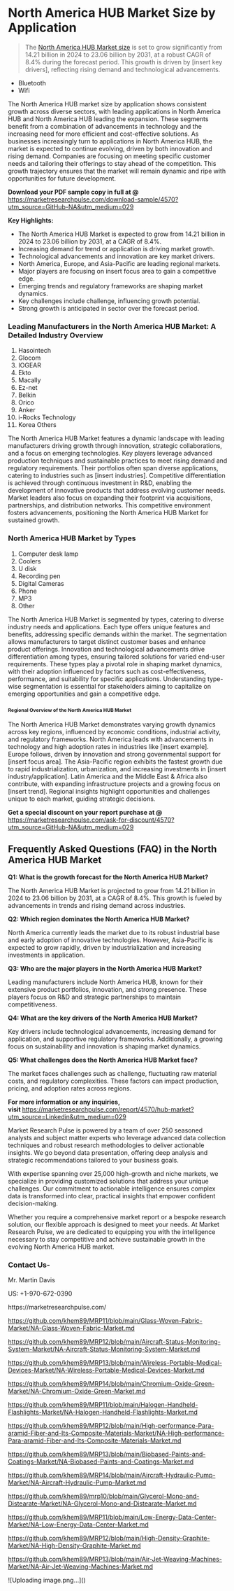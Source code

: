 <h1>North America HUB Market&nbsp;Size by Application</h1><blockquote><p>The <a href="https://marketresearchpulse.com/download-sample/4570?utm_source=GitHub-NA&amp;utm_medium=029">North America HUB Market size</a> is set to grow significantly from 14.21 billion in 2024 to 23.06 billion by 2031, at a robust CAGR of 8.4% during the forecast period. This growth is driven by [insert key drivers], reflecting rising demand and technological advancements.</p></blockquote><ul><li>Bluetooth <li> Wifi</li></ul><p>The North America HUB market size by application shows consistent growth across diverse sectors, with leading applications in North America HUB and North America HUB leading the expansion. These segments benefit from a combination of advancements in technology and the increasing need for more efficient and cost-effective solutions. As businesses increasingly turn to applications in North America HUB, the market is expected to continue evolving, driven by both innovation and rising demand. Companies are focusing on meeting specific customer needs and tailoring their offerings to stay ahead of the competition. This growth trajectory ensures that the market will remain dynamic and ripe with opportunities for future development.</p><p><strong>Download your PDF sample copy in full at @ </strong><a href="https://marketresearchpulse.com/download-sample/4570?utm_source=GitHub-NA&amp;utm_medium=029">https://marketresearchpulse.com/download-sample/4570?utm_source=GitHub-NA&amp;utm_medium=029</a></p><p><strong>Key Highlights: </strong></p><ul><li>The North America HUB Market is expected to grow from 14.21 billion in 2024 to 23.06 billion by 2031, at a CAGR of 8.4%.</li><li>Increasing demand for trend or application is driving market growth.</li><li>Technological advancements and innovation are key market drivers.</li><li>North America, Europe, and Asia-Pacific are leading regional markets.</li><li>Major players are focusing on insert focus area to gain a competitive edge.</li><li>Emerging trends and regulatory frameworks are shaping market dynamics.</li><li>Key challenges include challenge, influencing growth potential.</li><li>Strong growth is anticipated in sector over the forecast period.</li></ul><h3>Leading Manufacturers in the North America HUB Market: A Detailed Industry Overview</h3><ol><li>Hasointech</li><li>Glocom</li><li>IOGEAR</li><li>Ekto</li><li>Macally</li><li>Ez-net</li><li>Belkin</li><li>Orico</li><li>Anker</li><li>i-Rocks Technology</li><li>Korea Others</li></ol><div class="flex max-w-full flex-col flex-grow"><div class="min-h-8 text-message flex w-full flex-col items-end gap-2 whitespace-normal break-words [.text-message+&amp;]:mt-5" dir="auto" data-message-author-role="assistant" data-message-id="fd8432e4-4910-450d-b182-61b7bfb0a01f" data-message-model-slug="gpt-4o"><div class="flex w-full flex-col gap-1 empty:hidden first:pt-[3px]"><div class="markdown prose w-full break-words dark:prose-invert light"><p>The North America HUB Market features a dynamic landscape with leading manufacturers driving growth through innovation, strategic collaborations, and a focus on emerging technologies. Key players leverage advanced production techniques and sustainable practices to meet rising demand and regulatory requirements. Their portfolios often span diverse applications, catering to industries such as [insert industries]. Competitive differentiation is achieved through continuous investment in R&amp;D, enabling the development of innovative products that address evolving customer needs. Market leaders also focus on expanding their footprint via acquisitions, partnerships, and distribution networks. This competitive environment fosters advancements, positioning the North America HUB Market for sustained growth.</p></div></div></div></div><h3>North America HUB Market by Types</h3><ol><li>Computer desk lamp <li> Coolers <li> U disk <li> Recording pen <li> Digital Cameras <li> Phone <li> MP3 <li> Other</li></ol><div class="flex max-w-full flex-col flex-grow"><div class="min-h-8 text-message flex w-full flex-col items-end gap-2 whitespace-normal break-words [.text-message+&amp;]:mt-5" dir="auto" data-message-author-role="assistant" data-message-id="084470be-0bb7-4664-bddf-5156b4f41249" data-message-model-slug="gpt-4o-mini"><div class="flex w-full flex-col gap-1 empty:hidden first:pt-[3px]"><div class="markdown prose w-full break-words dark:prose-invert light"><p>The North America HUB Market is segmented by types, catering to diverse industry needs and applications. Each type offers unique features and benefits, addressing specific demands within the market. The segmentation allows manufacturers to target distinct customer bases and enhance product offerings. Innovation and technological advancements drive differentiation among types, ensuring tailored solutions for varied end-user requirements. These types play a pivotal role in shaping market dynamics, with their adoption influenced by factors such as cost-effectiveness, performance, and suitability for specific applications. Understanding type-wise segmentation is essential for stakeholders aiming to capitalize on emerging opportunities and gain a competitive edge.</p></div></div></div></div><h3><span style="font-size: 11px;">Regional Overview of the North America HUB Market</span></h3><div class="flex max-w-full flex-col flex-grow"><div class="min-h-8 text-message flex w-full flex-col items-end gap-2 whitespace-normal break-words [.text-message+&amp;]:mt-5" dir="auto" data-message-author-role="assistant" data-message-id="e9038762-ce64-4e30-91c9-9bd413514231" data-message-model-slug="gpt-4o-mini"><div class="flex w-full flex-col gap-1 empty:hidden first:pt-[3px]"><div class="markdown prose w-full break-words dark:prose-invert light"><p>The North America HUB Market demonstrates varying growth dynamics across key regions, influenced by economic conditions, industrial activity, and regulatory frameworks. North America leads with advancements in technology and high adoption rates in industries like [insert example]. Europe follows, driven by innovation and strong governmental support for [insert focus area]. The Asia-Pacific region exhibits the fastest growth due to rapid industrialization, urbanization, and increasing investments in [insert industry/application]. Latin America and the Middle East &amp; Africa also contribute, with expanding infrastructure projects and a growing focus on [insert trend]. Regional insights highlight opportunities and challenges unique to each market, guiding strategic decisions.</p></div></div></div></div><p><strong>Get a special discount on your report purchase at @ </strong><a href="https://marketresearchpulse.com/ask-for-discount/4570?utm_source=GitHub-NA&amp;utm_medium=029">https://marketresearchpulse.com/ask-for-discount/4570?utm_source=GitHub-NA&amp;utm_medium=029</a></p><h2>Frequently Asked Questions (FAQ) in the North America HUB Market</h2><p><strong>Q1: What is the growth forecast for the North America HUB Market?</strong></p><p>The North America HUB Market is projected to grow from 14.21 billion in 2024 to 23.06 billion by 2031, at a CAGR of 8.4%. This growth is fueled by advancements in trends and rising demand across industries.</p><p><strong>Q2: Which region dominates the North America HUB Market?</strong></p><p>North America currently leads the market due to its robust industrial base and early adoption of innovative technologies. However, Asia-Pacific is expected to grow rapidly, driven by industrialization and increasing investments in application.</p><p><strong>Q3: Who are the major players in the North America HUB Market?</strong></p><p>Leading manufacturers include North America HUB, known for their extensive product portfolios, innovation, and strong presence. These players focus on R&amp;D and strategic partnerships to maintain competitiveness.</p><p><strong>Q4: What are the key drivers of the North America HUB Market?</strong></p><p>Key drivers include technological advancements, increasing demand for application, and supportive regulatory frameworks. Additionally, a growing focus on sustainability and innovation is shaping market dynamics.</p><p><strong>Q5: What challenges does the North America HUB Market face?</strong></p><p>The market faces challenges such as challenge, fluctuating raw material costs, and regulatory complexities. These factors can impact production, pricing, and adoption rates across regions.</p><p><strong>For more information or any inquiries, visit&nbsp;</strong><a href="https://marketresearchpulse.com/report/4570/hub-market?utm_source=Linkedin&utm_medium=029">https://marketresearchpulse.com/report/4570/hub-market?utm_source=Linkedin&utm_medium=029</a></p><p>Market Research Pulse is powered by a team of over 250 seasoned analysts and subject matter experts who leverage advanced data collection techniques and robust research methodologies to deliver actionable insights. We go beyond data presentation, offering deep analysis and strategic recommendations tailored to your business goals.</p><p>With expertise spanning over 25,000 high-growth and niche markets, we specialize in providing customized solutions that address your unique challenges. Our commitment to actionable intelligence ensures complex data is transformed into clear, practical insights that empower confident decision-making.</p><p>Whether you require a comprehensive market report or a bespoke research solution, our flexible approach is designed to meet your needs. At Market Research Pulse, we are dedicated to equipping you with the intelligence necessary to stay competitive and achieve sustainable growth in the evolving North America HUB market.</p><h3><strong>Contact Us-</strong></h3><p>Mr. Martin Davis</p><p>US: +1-970-672-0390</p><p>https://marketresearchpulse.com/</p><p><a href="https://github.com/khem89/MRP11/blob/main/Glass-Woven-Fabric-Market/NA-Glass-Woven-Fabric-Market.md">https://github.com/khem89/MRP11/blob/main/Glass-Woven-Fabric-Market/NA-Glass-Woven-Fabric-Market.md</a></p><p><a href="https://github.com/khem89/MRP12/blob/main/Aircraft-Status-Monitoring-System-Market/NA-Aircraft-Status-Monitoring-System-Market.md">https://github.com/khem89/MRP12/blob/main/Aircraft-Status-Monitoring-System-Market/NA-Aircraft-Status-Monitoring-System-Market.md</a></p><p><a href="https://github.com/khem89/MRP13/blob/main/Wireless-Portable-Medical-Devices-Market/NA-Wireless-Portable-Medical-Devices-Market.md">https://github.com/khem89/MRP13/blob/main/Wireless-Portable-Medical-Devices-Market/NA-Wireless-Portable-Medical-Devices-Market.md</a></p><p><a href="https://github.com/khem89/MRP14/blob/main/Chromium-Oxide-Green-Market/NA-Chromium-Oxide-Green-Market.md">https://github.com/khem89/MRP14/blob/main/Chromium-Oxide-Green-Market/NA-Chromium-Oxide-Green-Market.md</a></p><p><a href="https://github.com/khem89/MRP11/blob/main/Halogen-Handheld-Flashlights-Market/NA-Halogen-Handheld-Flashlights-Market.md">https://github.com/khem89/MRP11/blob/main/Halogen-Handheld-Flashlights-Market/NA-Halogen-Handheld-Flashlights-Market.md</a></p><p><a href="https://github.com/khem89/MRP12/blob/main/High-performance-Para-aramid-Fiber-and-Its-Composite-Materials-Market/NA-High-performance-Para-aramid-Fiber-and-Its-Composite-Materials-Market.md">https://github.com/khem89/MRP12/blob/main/High-performance-Para-aramid-Fiber-and-Its-Composite-Materials-Market/NA-High-performance-Para-aramid-Fiber-and-Its-Composite-Materials-Market.md</a></p><p><a href="https://github.com/khem89/MRP13/blob/main/Biobased-Paints-and-Coatings-Market/NA-Biobased-Paints-and-Coatings-Market.md">https://github.com/khem89/MRP13/blob/main/Biobased-Paints-and-Coatings-Market/NA-Biobased-Paints-and-Coatings-Market.md</a></p><p><a href="https://github.com/khem89/MRP14/blob/main/Aircraft-Hydraulic-Pump-Market/NA-Aircraft-Hydraulic-Pump-Market.md">https://github.com/khem89/MRP14/blob/main/Aircraft-Hydraulic-Pump-Market/NA-Aircraft-Hydraulic-Pump-Market.md</a></p><p><a href="https://github.com/khem89/mrp10/blob/main/Glycerol-Mono-and-Distearate-Market/NA-Glycerol-Mono-and-Distearate-Market.md">https://github.com/khem89/mrp10/blob/main/Glycerol-Mono-and-Distearate-Market/NA-Glycerol-Mono-and-Distearate-Market.md</a></p><p><a href="https://github.com/khem89/MRP11/blob/main/Low-Energy-Data-Center-Market/NA-Low-Energy-Data-Center-Market.md">https://github.com/khem89/MRP11/blob/main/Low-Energy-Data-Center-Market/NA-Low-Energy-Data-Center-Market.md</a></p><p><a href="https://github.com/khem89/MRP12/blob/main/High-Density-Graphite-Market/NA-High-Density-Graphite-Market.md">https://github.com/khem89/MRP12/blob/main/High-Density-Graphite-Market/NA-High-Density-Graphite-Market.md</a></p><p><a href="https://github.com/khem89/MRP13/blob/main/Air-Jet-Weaving-Machines-Market/NA-Air-Jet-Weaving-Machines-Market.md">https://github.com/khem89/MRP13/blob/main/Air-Jet-Weaving-Machines-Market/NA-Air-Jet-Weaving-Machines-Market.md</a></p>
![Uploading image.png…]()
